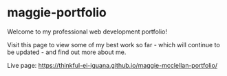 # maggie-portfolio


Welcome to my professional web development portfolio!

Visit this page to view some of my best work so far - which will continue to be updated -
and find out more about me.

Live page: https://thinkful-ei-iguana.github.io/maggie-mcclellan-portfolio/